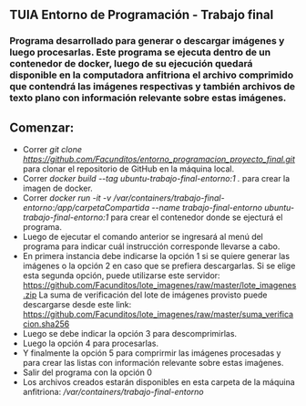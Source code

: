 ## TUIA Entorno de Programación - Trabajo final
### Programa desarrollado para generar o descargar imágenes y luego procesarlas. Este programa se ejecuta dentro de un contenedor de docker, luego de su ejecución quedará disponible en la computadora anfitriona el archivo comprimido que contendrá las imágenes respectivas y también archivos de texto plano con información relevante sobre estas imágenes.   
## Comenzar:
- Correr *git clone https://github.com/Facunditos/entorno_programacion_proyecto_final.git* para clonar el repositorio de GitHub en la máquina local.
- Correr *docker build --tag ubuntu-trabajo-final-entorno:1 .* para crear la imagen de docker.
- Correr *docker run -it -v /var/containers/trabajo-final-entorno:/app/carpetaCompartida --name trabajo-final-entorno ubuntu-trabajo-final-entorno:1* para crear el contenedor donde se ejecturá el programa.
- Luego de ejecutar el comando anterior se ingresará al menú del programa para indicar cuál instrucción corresponde llevarse a cabo. 
- En primera instancia debe indicarse la opción 1 si se quiere generar las imágenes o la opción 2 en caso que se prefiera descargarlas. Si se elige esta segunda opción, puede utilizarse este servidor: https://github.com/Facunditos/lote_imagenes/raw/master/lote_imagenes.zip La suma de verificación del lote de imágenes provisto puede descargarse desde este link: https://github.com/Facunditos/lote_imagenes/raw/master/suma_verificacion.sha256
- Luego se debe indicar la opción 3 para descomprimirlas.
- Luego la opción 4 para procesarlas.
- Y finalmente la opción 5 para comprirmir las imágenes procesadas y para crear las listas con información relevante sobre estas imaǵenes.
- Salir del programa con la opción 0
- Los archivos creados estarán disponibles en esta carpeta de la máquina anfitriona: */var/containers/trabajo-final-entorno*
